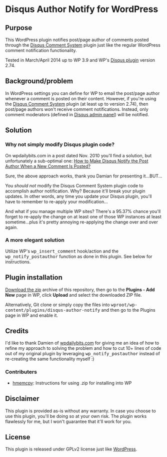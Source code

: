 # Disqus Author Notify for WordPress 

## Purpose

This WordPress plugin notifies post/page author of comments posted through the
[Disqus Comment System](http://wordpress.org/plugins/disqus-comment-system/) plugin just like the regular WordPress
comment notification functionality.

Tested in March/April 2014 up to WP 3.9 and WP's [Disqus plugin](http://wordpress.org/plugins/disqus-comment-system/) version 2.74.

## Background/problem

In WordPress settings you can define for WP to email the post/page author whenever a comment is posted on their content. However, if you're using the [Disqus Comment System](http://wordpress.org/plugins/disqus-comment-system/) plugin (at least up to version 2.74), then post/page authors won't receive comment notifications. Instead, only comment moderators (defined in [Disqus admin panel](https://disqus.com/admin/settings/moderation/)) will be notified.

## Solution

### Why not simply modify Disqus plugin code?

On wpdailybits.com in a post dated Nov. 2010 you'll find a solution, but unfortunately a sub-optimal one:
[How to Make Disqus Notify the Post Author When a New Comment Is Posted?](http://wpdailybits.com/blog/notify-post-author-for-new-comment-disqus/45)

Sure, the above approach works, thank you Damian for presenting it...BUT...

You *should not* modify the Disqus Comment System plugin code to accomplish author notification. Why? Because it'll break your plugin updates. In other words, any time you update your Disqus plugin, you'll have to remember to re-apply your modification...

And what if you manage multiple WP sites? There's a 95.37% chance you'll forget to re-apply
the change on at least one of those WP instances at least sometime...plus it's pretty annoying re-applying the change over and over again.

### A more elegant solution

Utilize WP's <kbd>wp_insert_comment</kbd> hook/action and the <kbd>wp_notify_postauthor</kbd> function as done in this plugin. See below for instructions.

## Plugin installation

[Download the zip](https://github.com/jannecederberg/wp-disqus-author-notify/archive/master.zip) archive of this repository, then go to the
**Plugins - Add New** page in WP, click **Upload** and select the downloaded ZIP file.

Alternatively, Git clone or simply copy the files into <kbd>wproot/wp-content/plugins/disqus-author-notify</kbd> and then go to the
Plugins page in WP and enable it.

## Credits

I'd like to thank Damien of [wpdailybits.com](http://wpdailybits.com) for giving me an idea of how to refine my approach to solving the problem and how to cut 10+ lines of code out of my original plugin by leveraging <kbd>wp_notify_postauthor</kbd> instead of re-creating the same functionality myself :)

### Contributers

- [hmemcpy](https://github.com/hmemcpy): Instructions for using .zip for installing into WP

## Disclaimer

This plugin is provided as-is without any warranty. In case you choose to use this plugin, you'll be doing so at your own risk. The plugin works flawlessly for me, but I won't guarantee that it'll work for you.

## License

This plugin is released under GPLv2 license just like [WordPress](http://wordpress.org/about/license).
